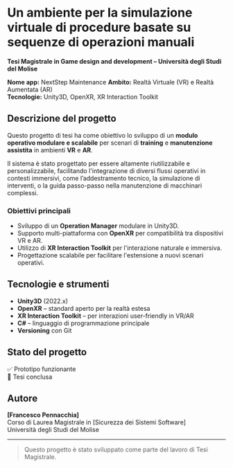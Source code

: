 # Un ambiente per la simulazione virtuale di procedure basate su sequenze di operazioni manuali

**Tesi Magistrale in Game design and development – Università degli Studi del Molise**

**Nome app:** NextStep Maintenance
**Ambito:** Realtà Virtuale (VR) e Realtà Aumentata (AR)  
**Tecnologie:** Unity3D, OpenXR, XR Interaction Toolkit


## Descrizione del progetto

Questo progetto di tesi ha come obiettivo lo sviluppo di un **modulo operativo modulare e scalabile** per scenari di **training** e **manutenzione assistita** in ambienti **VR** e **AR**.

Il sistema è stato progettato per essere altamente riutilizzabile e personalizzabile, facilitando l'integrazione di diversi flussi operativi in contesti immersivi, come l’addestramento tecnico, la simulazione di interventi, o la guida passo-passo nella manutenzione di macchinari complessi.

### Obiettivi principali

- Sviluppo di un **Operation Manager** modulare in Unity3D.
- Supporto multi-piattaforma con **OpenXR** per compatibilità tra dispositivi VR e AR.
- Utilizzo di **XR Interaction Toolkit** per l'interazione naturale e immersiva.
- Progettazione scalabile per facilitare l'estensione a nuovi scenari operativi.

## Tecnologie e strumenti

- **Unity3D** (2022.x)
- **OpenXR** – standard aperto per la realtà estesa
- **XR Interaction Toolkit** – per interazioni user-friendly in VR/AR
- **C#** – linguaggio di programmazione principale
- **Versioning** con Git

## Stato del progetto

✅ Prototipo funzionante  
📄 Tesi conclusa

## Autore

**[Francesco Pennacchia]**  
Corso di Laurea Magistrale in [Sicurezza dei Sistemi Software]  
Università degli Studi del Molise

---

> Questo progetto è stato sviluppato come parte del lavoro di Tesi Magistrale.

